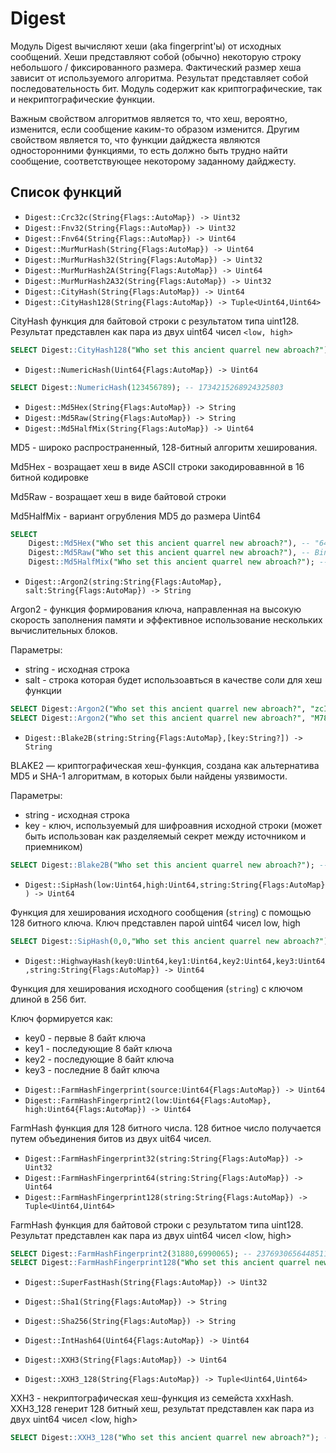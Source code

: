 # Digest

Модуль Digest вычисляют хеши (aka fingerprint'ы) от исходных сообщений. Хеши представляют собой (обычно) некоторую строку небольшого / фиксированного размера. Фактический размер хеша зависит от используемого алгоритма. Результат представляет собой последовательность бит.
Модуль содержит как криптографические, так и некриптографические функции.

Важным свойством алгоритмов  является то, что хеш, вероятно, изменится, если сообщение каким-то образом изменится. Другим свойством является то, что функции дайджеста являются односторонними функциями, то есть должно быть трудно найти сообщение, соответствующее некоторому заданному дайджесту.

## Список функций

* ```Digest::Crc32c(String{Flags::AutoMap}) -> Uint32```
* ```Digest::Fnv32(String{Flags::AutoMap}) -> Uint32```
* ```Digest::Fnv64(String{Flags::AutoMap}) -> Uint64```
* ```Digest::MurMurHash(String{Flags:AutoMap}) -> Uint64```
* ```Digest::MurMurHash32(String{Flags:AutoMap}) -> Uint32```
* ```Digest::MurMurHash2A(String{Flags:AutoMap}) -> Uint64```
* ```Digest::MurMurHash2A32(String{Flags:AutoMap}) -> Uint32```
* ```Digest::CityHash(String{Flags:AutoMap}) -> Uint64```
* ```Digest::CityHash128(String{Flags:AutoMap}) -> Tuple<Uint64,Uint64>```

CityHash функция для байтовой строки с результатом типа uint128. Результат представлен как пара из двух uint64 чисел `<low, high>`

```sql
SELECT Digest::CityHash128("Who set this ancient quarrel new abroach?"); -- (11765163929838407746,2460323961016211789)
```

* ```Digest::NumericHash(Uint64{Flags:AutoMap}) -> Uint64```

``` sql
SELECT Digest::NumericHash(123456789); -- 1734215268924325803
```

* ```Digest::Md5Hex(String{Flags:AutoMap}) -> String```
* ```Digest::Md5Raw(String{Flags:AutoMap}) -> String```
* ```Digest::Md5HalfMix(String{Flags:AutoMap}) -> Uint64```

MD5 - широко распространенный, 128-битный алгоритм хеширования.

Md5Hex - возращает хеш в виде ASCII  строки закодировавнной в 16 битной кодировке

Md5Raw - возращает хеш в виде байтовой строки

Md5HalfMix - вариант огрубления MD5 до размера Uint64

``` sql
SELECT
    Digest::Md5Hex("Who set this ancient quarrel new abroach?"), -- "644e98bae764871650f2d93e14c6488d"
    Digest::Md5Raw("Who set this ancient quarrel new abroach?"), -- Binary String: 64 4e 98 ba e7 64 87 16 50 f2 d9 3e 14 c6 48 8d
    Digest::Md5HalfMix("Who set this ancient quarrel new abroach?"); -- 17555822562955248004
```

* ```Digest::Argon2(string:String{Flags:AutoMap}, salt:String{Flags:AutoMap}) -> String```

Argon2 - функция формирования ключа, направленная на высокую скорость заполнения памяти и эффективное использование нескольких вычислительных блоков.

Параметры:

- string - исходная строка
- salt - строка которая будет использоавться в качестве соли для хеш функции

```sql
SELECT Digest::Argon2("Who set this ancient quarrel new abroach?", "zcIvVcuHEIL8"); -- Binary String: fa 50 34 d3 c3 23 a4 de 22 c7 7c e1 9c 65 64 88 25 b3 59 75 c5 b8 8c 73 da 88 eb 79 31 70 e8 f1
SELECT Digest::Argon2("Who set this ancient quarrel new abroach?", "M78P42R8HA=="); -- Binary String: d2 0e f1 3e 72 5a e9 32 65 ed 28 4b 12 1f 39 70 e5 10 aa 1a 15 67 6d 96 5d e8 19 b3 bd d5 04 e9
```

* ```Digest::Blake2B(string:String{Flags:AutoMap},[key:String?]) -> String```

BLAKE2 — криптографическая хеш-функция, создана как альтернатива MD5 и SHA-1 алгоритмам, в которых были найдены уязвимости.

Параметры:

- string - исходная строка
- key - ключ, используемый для шифроавния исходной строки (может быть использован как разделяемый секрет между источником и приемником)

```sql
SELECT Digest::Blake2B("Who set this ancient quarrel new abroach?"); -- Binary String: 62 21 91 d8 11 5a da ad 5e 7c 86 47 41 02 7f 8f a8 a6 82 07 47 d8 f8 30 ab b4 c3 00 db 9c 24 2f
```

* ```Digest::SipHash(low:Uint64,high:Uint64,string:String{Flags:AutoMap}) -> Uint64```

Функция для хеширования исходного сообщения (```string```) с помощью 128 битного ключа. Ключ представлен парой uint64 чисел low, high

```sql
SELECT Digest::SipHash(0,0,"Who set this ancient quarrel new abroach?"); -- 14605466535756698285
```

* ```Digest::HighwayHash(key0:Uint64,key1:Uint64,key2:Uint64,key3:Uint64,string:String{Flags:AutoMap}) -> Uint64```

Функция для хеширования исходного сообщения (```string```) с ключом длиной в 256 бит.

Ключ формируется как:

- key0 - первые 8 байт ключа
- key1 - последующие 8 байт ключа
- key2 - последующие 8 байт ключа
- key3 - последние 8 байт ключа

* ```Digest::FarmHashFingerprint(source:Uint64{Flags:AutoMap}) -> Uint64```
* ```Digest::FarmHashFingerprint2(low:Uint64{Flags:AutoMap}, high:Uint64{Flags:AutoMap}) -> Uint64```

FarmHash функция для 128 битного числа. 128 битное число получается путем объединения битов из двух uit64 чисел.

* ```Digest::FarmHashFingerprint32(string:String{Flags:AutoMap}) -> Uint32```
* ```Digest::FarmHashFingerprint64(string:String{Flags:AutoMap}) -> Uint64```
* ```Digest::FarmHashFingerprint128(string:String{Flags:AutoMap}) -> Tuple<Uint64,Uint64>```

FarmHash функция для байтовой строки с результатом типа uint128. Результат представлен как пара из двух uint64 чисел <low, high>

```sql
SELECT Digest::FarmHashFingerprint2(31880,6990065); -- 237693065644851126
SELECT Digest::FarmHashFingerprint128("Who set this ancient quarrel new abroach?"); -- (17165761740714960035, 5559728965407786337)
```

* ```Digest::SuperFastHash(String{Flags:AutoMap}) -> Uint32```
* ```Digest::Sha1(String{Flags:AutoMap}) -> String```
* ```Digest::Sha256(String{Flags:AutoMap}) -> String```
* ```Digest::IntHash64(Uint64{Flags:AutoMap}) -> Uint64```

* ```Digest::XXH3(String{Flags:AutoMap}) -> Uint64```
* ```Digest::XXH3_128(String{Flags:AutoMap}) -> Tuple<Uint64,Uint64>```

XXH3 - некриптографическая хеш-функция из семейста xxxHash. XXH3_128 генерит 128 битный хеш, результат представлен как пара из двух uint64 чисел <low, high>
```sql
SELECT Digest::XXH3_128("Who set this ancient quarrel new abroach?"); -- (17117571879768798812, 14282600258804776266)
```
